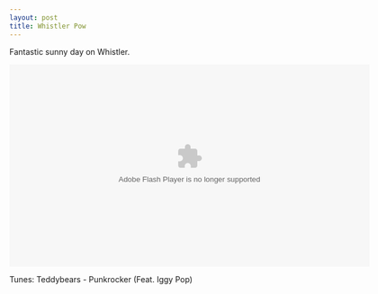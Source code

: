 ```yaml
--- 
layout: post
title: Whistler Pow
---
```


Fantastic sunny day on Whistler.  

<object width="640" height="360" ><param name="movie" value="http://cdn.smugmug.com/ria/ShizVidz-2010102501.swf" /><param name="allowFullScreen" value="true" /><param name="flashVars" value="s=ZT0xJmk9MTE3NDI4NDc0OSZrPXRwYjVEJmE9MTU2NjAyMDlfZ1dnV0EmdT13YWxvZWlpaQ==" /><embed src="http://cdn.smugmug.com/ria/ShizVidz-2010102501.swf" flashVars="s=ZT0xJmk9MTE3NDI4NDc0OSZrPXRwYjVEJmE9MTU2NjAyMDlfZ1dnV0EmdT13YWxvZWlpaQ==" width="640" height="360" type="application/x-shockwave-flash" allowFullScreen="true"></embed></object>

Tunes: Teddybears - Punkrocker (Feat. Iggy Pop)
